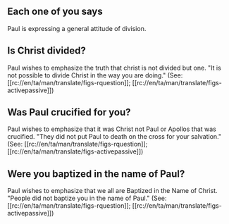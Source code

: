 ## Each one of you says ##

Paul is expressing a general attitude of division.

## Is Christ divided? ##

Paul wishes to emphasize the truth that christ is not divided but one. "It is not possible to divide Christ in the way you are doing." (See: [[rc://en/ta/man/translate/figs-rquestion]]; [[rc://en/ta/man/translate/figs-activepassive]])

## Was Paul crucified for you? ##

Paul wishes to emphasize that it was Christ not Paul or Apollos that was crucified. "They did not put Paul to death on the cross for your salvation." (See: [[rc://en/ta/man/translate/figs-rquestion]]; [[rc://en/ta/man/translate/figs-activepassive]])

## Were you baptized in the name of Paul? ##

Paul wishes to emphasize that we all are Baptized in the Name of Christ. "People did not baptize you in the name of Paul." (See: [[rc://en/ta/man/translate/figs-rquestion]]; [[rc://en/ta/man/translate/figs-activepassive]])